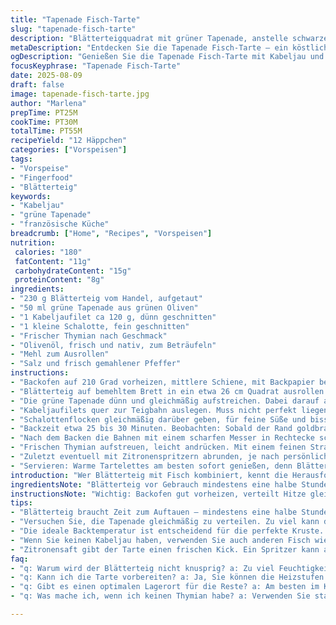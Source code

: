 ```yaml
---
title: "Tapenade Fisch-Tarte"
slug: "tapenade-fisch-tarte"
description: "Blätterteigquadrat mit grüner Tapenade, anstelle schwarzer Oliven Tapenade verwendet, dazu dünne Scheiben Kabeljau statt Tilapia. Rote Zwiebel ersetzt durch Schalotte für mildere Süße. Frischer Thymian gibt Aroma, während ein Spritzer Zitronensaft die Frische belebt. Kleine Rechtecke gebacken, bis goldbraun mit knusprigem Boden, saftigem Fisch. Perfekt als herzhafte Vorspeise oder zum Teilen. Ohne Milch, Eier und Nüsse. Leicht, aromatisch, mit sichtbaren Schichten und knackigem Auftritt. Kochtechnik und Sensorsprache heben Qualität und Taktilität hervor."
metaDescription: "Entdecken Sie die Tapenade Fisch-Tarte – ein köstliches französisches Häppchen mit Kabeljau und grünsaaftiger Tapenade"
ogDescription: "Genießen Sie die Tapenade Fisch-Tarte mit Kabeljau und frischen Aromen; perfekt als Vorspeise oder zum Teilen"
focusKeyphrase: "Tapenade Fisch-Tarte"
date: 2025-08-09
draft: false
image: tapenade-fisch-tarte.jpg
author: "Marlena"
prepTime: PT25M
cookTime: PT30M
totalTime: PT55M
recipeYield: "12 Häppchen"
categories: ["Vorspeisen"]
tags:
- "Vorspeise"
- "Fingerfood"
- "Blätterteig"
keywords:
- "Kabeljau"
- "grüne Tapenade"
- "französische Küche"
breadcrumb: ["Home", "Recipes", "Vorspeisen"]
nutrition: 
 calories: "180"
 fatContent: "11g"
 carbohydrateContent: "15g"
 proteinContent: "8g"
ingredients:
- "230 g Blätterteig vom Handel, aufgetaut"
- "50 ml grüne Tapenade aus grünen Oliven"
- "1 Kabeljaufilet ca 120 g, dünn geschnitten"
- "1 kleine Schalotte, fein geschnitten"
- "Frischer Thymian nach Geschmack"
- "Olivenöl, frisch und nativ, zum Beträufeln"
- "Mehl zum Ausrollen"
- "Salz und frisch gemahlener Pfeffer"
instructions:
- "Backofen auf 210 Grad vorheizen, mittlere Schiene, mit Backpapier belegtes Blech bereitstellen."
- "Blätterteig auf bemehltem Brett in ein etwa 26 cm Quadrat ausrollen. Auf drei etwa 8 cm breite Bahnen schneiden, mit Abstand aufs Blech legen."
- "Die grüne Tapenade dünn und gleichmäßig aufstreichen. Dabei darauf achten, nicht zu dick, sonst wird der Boden ohne Halt durchweicht."
- "Kabeljaufilets quer zur Teigbahn auslegen. Muss nicht perfekt liegen, Stücke aber sollten sich nicht berühren – direkte Hitzeverteilung sonst gestört."
- "Schalottenflocken gleichmäßig darüber geben, für feine Süße und bissige Akzente. Mit Salz und Pfeffer aus der Mühle würzen."
- "Backzeit etwa 25 bis 30 Minuten. Beobachten: Sobald der Rand goldbraun wird, ist der Blätterteig gut durch. Die Oberfläche muss leicht knusprig sein, nicht matschig."
- "Nach dem Backen die Bahnen mit einem scharfen Messer in Rechtecke schneiden, dass je ein Stück Fisch darauf liegt."
- "Frischen Thymian aufstreuen, leicht andrücken. Mit einem feinen Strahl Olivenöl beträufeln – bringt glänzende Oberfläche und zusätzliche Saftigkeit."
- "Zuletzt eventuell mit Zitronenspritzern abrunden, je nach persönlichem Geschmack."
- "Servieren: Warme Tartelettes am besten sofort genießen, denn Blätterteig verliert mit der Zeit Knusprigkeit."
introduction: "Wer Blätterteig mit Fisch kombiniert, kennt die Herausforderung: Zu viel Feuchtigkeit macht den Boden matschig, zu trocken wird die Textur staubig. Früher viel ausprobiert, bis mir die Idee mit grüner Tapenade anstelle der schwarzen kam. Gibt eine frischere, weniger schwere Basis. Der Kabeljau statt Tilapia ist etwas fester, unterstreicht die Struktur. Schalotten harmonieren besser zu Thymian und Olivenöl als rote Zwiebeln, die minimal bitter werden. Ich hab gelernt, dass der Blätterteig mit Abstand auf dem Blech liegt, sonst klebt er zusammen. Und der Moment, wenn der Rand golden knusprig wird – das ist der beste Indikator. Keine starren Zeiten, sondern sensorisches Backen. Wer so arbeitet, holt das Maximum raus. Dazu passt ein kühler Weißwein mit Spritzigkeit, z B ein frischer Sauvignon Blanc."
ingredientsNote: "Blätterteig vor Gebrauch mindestens eine halbe Stunde Zimmertemperatur gönnen, fällt sonst schwer auszurollen und reißt leichter. Grüne Tapenade ersetzt problemlos schwarze, bringt weniger Säure, mehr Frische. Kabeljau feiner schneiden als zum Braten, dünne Scheiben sorgen für zarten Biss und besseres Garen. Schalotte milder als rote Zwiebel, deshalb verwenden – gibt keine scharfen Frische-Stiche, sondern eher sanfte Süße. Thymian immer frisch, getrocknet verfliegt Aroma zu schnell. Olivenöl zum Abschluss gibt nicht nur Geschmack, sondern viel Aroma und schimmert verführerisch. Vorratstipp: Tiefgekühlter Fisch vorher schonend auftauen und gut trocken tupfen, sonst nässt die Tarte durch. Mehl fürs Ausrollen sparsam – zu viel verursacht trockene, harte Kruste."
instructionsNote: "Wichtig: Backofen gut vorheizen, verteilt Hitze gleichmäßig. Backpapier verhindert Verkleben und erleichtert späteres Herausnehmen. Blätterteig dünn ausrollen, möglichst ohne Luftblasen – die platzen beim Backen und verderben Oberfläche. Die Tapenade darf nicht zu dick sein, sonst zieht Flüssigkeit in den Teig und macht ihn zäh. Fischstücke möglichst einheitlich schneiden, garen sonst ungleichmäßig. Die Schalotte last-minute verteilen, zerfällt sonst beim Backen zu sehr. Salz und Pfeffer gezielt einsetzen, etwas mehr Pfeffer bringt Tiefe. Während des Backens zweimal den Ofen schnell anschauen – Optik ist entscheidend, kein akkurates Timing. Nach dem Backen Hitze kurz entweichen lassen, sonst weicht Blätterteig durch dampfgefüllte Luft schnell auf. Nach dem Schneiden nur wenig anfassen, um Knusprigkeit zu erhalten. Finaler Ölauftrag vor dem Servieren frisch, gibt Saftigkeit. Tipp: Tipp zu Vorbereiten - Blätterteigstreifen getrennt in den Kühlschrank legen, so trocknen sie nicht aus vor dem Backen."
tips:
- "Blätterteig braucht Zeit zum Auftauen – mindestens eine halbe Stunde bei Zimmertemperatur. Sonst wird er zu spröde und reißt schnell. Ein gut gereifter Teig lässt sich leichter ausrollen, ohne Blasen. Die Unterlage gut bemehlen. Achten Sie darauf, die richtige Dicke zu treffen; zu dicke Stücke werden nicht knusprig."
- "Versuchen Sie, die Tapenade gleichmäßig zu verteilen. Zu viel kann den Teig durchweichen. Eine dünne Schicht sorgt dafür, dass das Aroma durchdringt, ohne Matsch zu erzeugen. Alternativ können Sie auch pesto verwenden. Das bringt ebenfalls frische Noten, aber das Geschmacksprofil ändert sich. Experimentieren Sie!"
- "Die ideale Backtemperatur ist entscheidend für die perfekte Kruste. Wenn Ihr Ofen die Hitze nicht gleichmäßig verteilt, kann es hilfreich sein, ihn vor dem Backen kurz vorzuheizen. Backpapier hilft, ein Verkleben zu verhindern. Wenn Sie eine ungleiche Bräunung bemerken, drehen Sie das Backblech während des Backens."
- "Wenn Sie keinen Kabeljau haben, verwenden Sie auch anderen Fisch wie Lachs oder Forelle. Wichtig ist, dass es ein fester Fisch ist. Ich empfehle, den Fisch dünn zu schneiden, damit er gleichmäßig garen kann. Bei dickeren Stücken kann das Garen ungleichmäßig werden. Achten Sie auf die Textur."
- "Zitronensaft gibt der Tarte einen frischen Kick. Ein Spritzer kann allerdings auch Überhand nehmen. Testen Sie die Säure vor dem Servieren. Verwenden Sie frische Kräuter, am besten wirklich frisch. Trockenkräuter haben nicht die gleiche Aromatik und das ist ein wichtiger Aspekt für den Geschmack. Dazu passt ein spritziger Weißwein."
faq:
- "q: Warum wird der Blätterteig nicht knusprig? a: Zu viel Feuchtigkeit ist oft das Problem. Achten Sie darauf, die Tapenade dünn zu halten. Wenn der Fisch zu feucht ist, tupfen Sie ihn vorher gut ab. Außerdem ist die Backtemperatur wichtig."
- "q: Kann ich die Tarte vorbereiten? a: Ja, Sie können die Heizstufen vorbereiten und erst kurz vor dem Backen zusammenstellen. Das funktioniert gut. Erwägen Sie, die Tarte nicht zu backen, falls Sie den Teig später nutzen wollen."
- "q: Gibt es einen optimalen Lagerort für die Reste? a: Am besten im Kühlschrank. Aber, über Nacht kann der Teig weich werden. Sie können die Reste auch kurz im Ofen aufbacken, um sie wieder knusprig zu machen. Lassen Sie sie einfach bei niedriger Hitze."
- "q: Was mache ich, wenn ich keinen Thymian habe? a: Verwenden Sie stattdessen Rosmarin oder Oregano. Diese passen gut zum Fisch und bringen auch ihr eigenes Aroma mit. Thymian ist nicht immer notwendig, einige Kräuter können eine schöne Abwechslung bieten."

---
```

